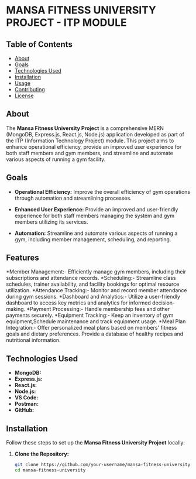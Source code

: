 # MANSA FITNESS UNIVERSITY PROJECT - ITP MODULE


## Table of Contents
- [About](#about)
- [Goals](#goals)
- [Technologies Used](#technologies-used)
- [Installation](#installation)
- [Usage](#usage)
- [Contributing](#contributing)
- [License](#license)

## About
The **Mansa Fitness University Project** is a comprehensive MERN (MongoDB, Express.js, React.js, Node.js) application developed as part of the ITP (Information Technology Project) module. This project aims to enhance operational efficiency, provide an improved user experience for both staff members and gym members, and streamline and automate various aspects of running a gym facility.

## Goals
- **Operational Efficiency:**
  Improve the overall efficiency of gym operations through automation and streamlining processes.

- **Enhanced User Experience:**
  Provide an improved and user-friendly experience for both staff members managing the system and gym members utilizing its services.

- **Automation:**
  Streamline and automate various aspects of running a gym, including member management, scheduling, and reporting.

## Features

*Member Management:- Efficiently manage gym members, including their subscriptions and attendance records.
*Scheduling:- Streamline class schedules, trainer availability, and facility bookings for optimal resource utilization.
*Attendance Tracking:- Monitor and record member attendance during gym sessions.
*Dashboard and Analytics:- Utilize a user-friendly dashboard to access key metrics and analytics for informed decision-making.
*Payment Processing:- Handle membership fees and other payments securely.
*Equipment Tracking:- Keep an inventory of gym equipment,Schedule maintenance and track equipment usage.
*Meal Plan Integration:- Offer personalized meal plans based on members' fitness goals and dietary preferences.
Provide a database of healthy recipes and nutritional information.


## Technologies Used
- **MongoDB:**
- **Express.js:**
- **React.js:**
- **Node.js:**
- **VS Code:**
- **Postman:**
- **GitHub:**

## Installation
Follow these steps to set up the **Mansa Fitness University Project** locally:

1. **Clone the Repository:**
   ```bash
   git clone https://github.com/your-username/mansa-fitness-university.git
   cd mansa-fitness-university


